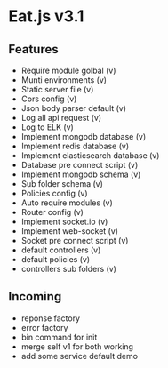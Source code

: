 # Eat.js v3.1

## Features
- Require module golbal (v)
- Munti environments (v)
- Static server file (v)
- Cors config (v)
- Json body parser default (v)
- Log all api request (v)
- Log to ELK (v)
- Implement mongodb database (v)
- Implement redis database (v)
- Implement elasticsearch database (v)
- Database pre connect script (v)
- Implement mongodb schema (v)
- Sub folder schema (v)
- Policies config (v)
- Auto require modules (v)
- Router config (v)
- Implement socket.io (v)
- Implement web-socket (v)
- Socket pre connect script (v)
- default controllers (v)
- default policies (v)
- controllers sub folders (v)

## Incoming
- reponse factory
- error factory
- bin command for init
- merge self v1 for both working
- add some service default demo